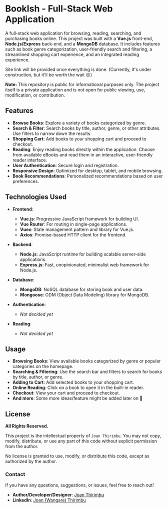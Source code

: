 # BookIsh - Full-Stack Web Application

A full-stack web application for browsing, reading, searching, and purchasing books online. This project was built with a **Vue.js** front-end, **Node.js/Express** back-end, and a **MongoDB** database. It includes features such as book genre categorization, user-friendly search and filtering, a streamlined shopping cart experience, and an integrated reading experience.

Site link will be provided once everything is done. (Currently, it's under construction, but it'll be worth the wait 😉)

**Note:** This repository is public for informational purposes only. The project itself is a private application and is not open for public viewing, use, modification, or contribution.

## Features

- **Browse Books**: Explore a variety of books categorized by genre.
- **Search & Filter**: Search books by title, author, genre, or other attributes. Use filters to narrow down the results.
- **Shopping Cart**: Add books to your shopping cart and proceed to checkout.
- **Reading**: Enjoy reading books directly within the application. Choose from available eBooks and read them in an interactive, user-friendly reader interface.
- **User Authentication**: Secure login and registration.
- **Responsive Design**: Optimized for desktop, tablet, and mobile browsing.
- **Book Recommendations**: Personalized recommendations based on user preferences.

## Technologies Used

- **Frontend**:
  - **Vue.js**: Progressive JavaScript framework for building UI.
  - **Vue Router**: For routing in single-page applications.
  - **Vuex**: State management pattern and library for Vue.js.
  - **Axios**: Promise-based HTTP client for the frontend.

- **Backend**:
  - **Node.js**: JavaScript runtime for building scalable server-side applications.
  - **Express.js**: Fast, unopinionated, minimalist web framework for Node.js.

- **Database**:
  - **MongoDB**: NoSQL database for storing book and user data.
  - **Mongoose**: ODM (Object Data Modeling) library for MongoDB.

- **Authentication**:
  <!-- - **JWT (JSON Web Tokens)**: Secure token-based authentication for managing user sessions.
  - **bcrypt**: Library for password hashing and verification. -->
  - *Not decided yet*

- **Reading**:
  <!-- - **ePub.js**: A JavaScript library for displaying ePub files directly in the browser.
  - **PDF.js**: For rendering and viewing PDF files directly in the web interface. -->
  - *Not decided yet*

## Usage

- **Browsing Books**: View available books categorized by genre or popular categories on the homepage.
- **Searching & Filtering**: Use the search bar and filters to search for books by title, author, or genre.
- **Adding to Cart**: Add selected books to your shopping cart.
- **Online Reading**: Click on a book to open it in the built-in reader. 
- **Checkout**: View your cart and proceed to checkout.
- **And more**: Some more ideas/feature might be added later on 🤷 

## License

**All Rights Reserved.**

This project is the intellectual property of `Joan Thirimbu`. You may not copy, modify, distribute, or use any part of this code without explicit permission from the author.

No license is granted to use, modify, or distribute this code, except as authorized by the author.

### Contact

If you have any questions, suggestions, or issues, feel free to reach out!

- **Author/Developer/Designer**: [Joan Thirimbu](https://github.com/Joan-Thirimbu)
- **LinkedIn**: [Joan (Wangare) Thirimbu](https://www.linkedin.com/in/joan-thirimbu-969008231/)
